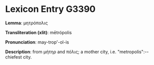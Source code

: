 # Lexicon Entry G3390

**Lemma**: μητρόπολις

**Transliteration (xlit)**: mētrópolis

**Pronunciation**: may-trop'-ol-is

**Description**:
from μήτηρ and πόλις; a mother city, i.e. "metropolis":--chiefest city.
